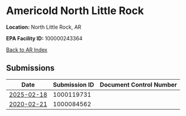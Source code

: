 # Americold North Little Rock

**Location:** North Little Rock, AR

**EPA Facility ID:** 100000243364

[Back to AR Index](../../index.md)

## Submissions

| Date | Submission ID | Document Control Number |
|------|--------------|-------------------------|
| [2025-02-18](submissions/1000119731.md) | 1000119731 |  |
| [2020-02-21](submissions/1000084562.md) | 1000084562 |  |
